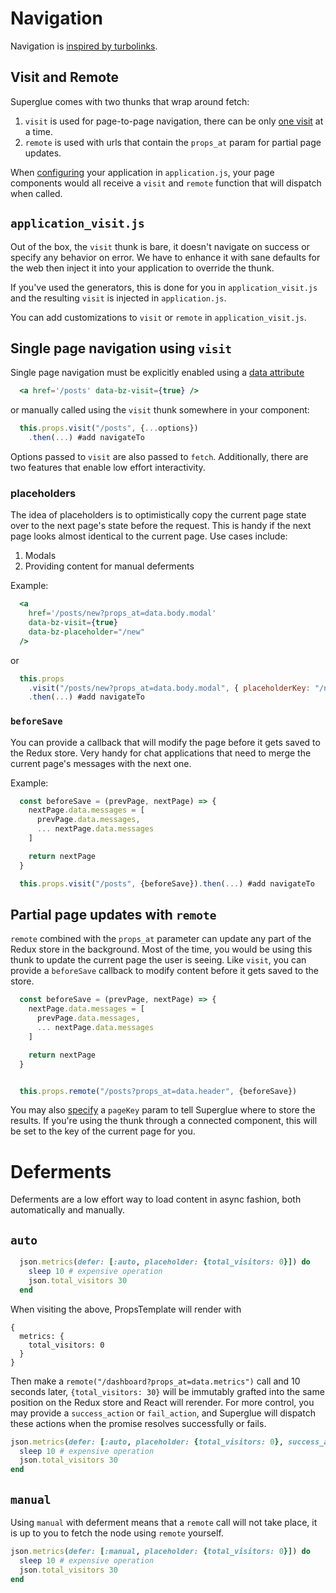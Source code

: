 # Navigation

Navigation is [inspired by turbolinks](./concepts#inspired-by-turbolinks).

## Visit and Remote

Superglue comes with two thunks that wrap around fetch:

1. `visit` is used for page-to-page navigation, there can be only [one visit] at
a time.
2. `remote` is used with urls that contain the `props_at` param for partial page
updates.

When [configuring] your application in `application.js`, your page components
would all receive a `visit` and `remote` function that will dispatch when
called.

## `application_visit.js`

Out of the box, the `visit` thunk is bare, it doesn't navigate on success or
specify any behavior on error. We have to enhance it with sane defaults for the
web then inject it into your application to override the thunk.

If you've used the generators, this is done for you in `application_visit.js`
and the resulting `visit` is injected in `application.js`.

You can add customizations to `visit` or `remote` in `application_visit.js`.

## Single page navigation using `visit`

Single page navigation must be explicitly enabled using a [data attribute]

```jsx
  <a href='/posts' data-bz-visit={true} />
```

or manually called using the `visit` thunk somewhere in your component:

```javascript
  this.props.visit("/posts", {...options})
    .then(...) #add navigateTo
```

Options passed to `visit` are also passed to `fetch`. Additionally, there are
two features that enable low effort interactivity.

### placeholders

The idea of placeholders is to optimistically copy the current page state over
to the next page's state before the request. This is handy if the next page
looks almost identical to the current page. Use cases include:

1. Modals
2. Providing content for manual deferments

Example:

```jsx
  <a
    href='/posts/new?props_at=data.body.modal'
    data-bz-visit={true}
    data-bz-placeholder="/new"
  />
```

or

```javascript
  this.props
    .visit("/posts/new?props_at=data.body.modal", { placeholderKey: "/new"})
    .then(...) #add navigateTo
```

### `beforeSave`

You can provide a callback that will modify the page before it gets saved to
the Redux store. Very handy for chat applications that need to merge the
current page's messages with the next one.

Example:

```javascript
  const beforeSave = (prevPage, nextPage) => {
    nextPage.data.messages = [
      prevPage.data.messages,
      ... nextPage.data.messages
    ]

    return nextPage
  }

  this.props.visit("/posts", {beforeSave}).then(...) #add navigateTo
```

## Partial page updates with `remote`

`remote` combined with the `props_at` parameter can update any part of the Redux
store in the background. Most of the time, you would be using this thunk to
update the current page the user is seeing. Like `visit`, you can
provide a `beforeSave` callback to modify content before it gets saved to the
store.

```javascript
  const beforeSave = (prevPage, nextPage) => {
    nextPage.data.messages = [
      prevPage.data.messages,
      ... nextPage.data.messages
    ]

    return nextPage
  }


  this.props.remote("/posts?props_at=data.header", {beforeSave})
```

You may also [specify](./react-redux.md#remote) a `pageKey` param to tell
Superglue where to store the results. If you're using the thunk through a
connected component, this will be set to the key of the current page for you.

# Deferments

Deferments are a low effort way to load content in async fashion, both
automatically and manually.

## `auto`

```ruby
  json.metrics(defer: [:auto, placeholder: {total_visitors: 0}]) do
    sleep 10 # expensive operation
    json.total_visitors 30
  end
```

When visiting the above, PropsTemplate will render with

```
{
  metrics: {
    total_visitors: 0
  }
}
```

Then make a `remote("/dashboard?props_at=data.metrics")` call and 10 seconds later,
`{total_visitors: 30}` will be immutably grafted into the same position on the
Redux store and React will rerender. For more control, you may provide a
`success_action` or `fail_action`, and Superglue will dispatch these actions when
the promise resolves successfully or fails.

```ruby
json.metrics(defer: [:auto, placeholder: {total_visitors: 0}, success_action: "SUCCESS", fail_action: "FAIL"]) do
  sleep 10 # expensive operation
  json.total_visitors 30
end
```

## `manual`
Using `manual` with deferment means that a `remote` call will not
take place, it is up to you to fetch the node using `remote` yourself.

```ruby
json.metrics(defer: [:manual, placeholder: {total_visitors: 0}]) do
  sleep 10 # expensive operation
  json.total_visitors 30
end
```

[one visit]: ./react-redux.md#visit
[configuring]: https://github.com/rt2zz/redux-persist
[data attribute]: ./react-redux#data-bz-visit

